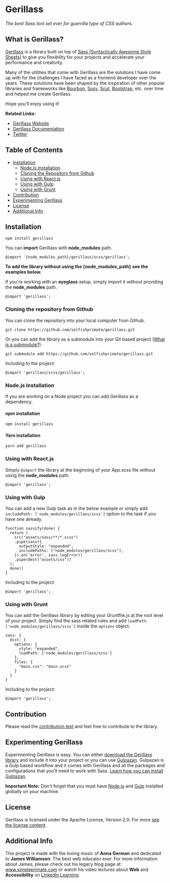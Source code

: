 # Gerillass

_The best Sass tool set ever for guerrilla type of CSS authors._

## What is Gerillass?

[Gerillass](https://gerillass.com) is a library built on top of [Sass (Syntactically Awesome Style Sheets)](https://sass-lang.com/) to give you flexibility for your projects and accelerate your performance and creativity.

Many of the utilities that come with Gerillass are the solutions I have come up with for the challenges I have faced as a frontend developer over the years. These solutions have been shaped by the inspiration of other popular libraries and frameworks like [Bourbon](https://www.bourbon.io/), [Susy](https://www.oddbird.net/), [Scut](https://davidtheclark.github.io/scut/), [Bootstrap](https://getbootstrap.com/), etc. over time and helped me create Gerillass.

Hope you’ll enjoy using it!

**Related Links:**

* [Gerillass Website](https://gerillass.com)  
* [Gerillass Documentation](https://docs.gerillass.com)  
* [Twitter](https://twitter.com/gerillass)

## Table of Contents

* [Installation](#installation)
    * [Node.js Installation](#nodejs-installation)
    * [Cloning the Repository from Github](#cloning-the-repository-from-github)
    * [Using with React.js](#using-with-reactjs)
    * [Using with Gulp](#using-with-gulp)
    * [Using with Grunt](#using-with-grunt)
* [Contribution](#contribution)
* [Experimenting Gerillass](#experimenting-gerillass)
* [License](#license)
* [Additional Info](#additional-info)

## Installation

    npm install gerillass

You can **import** Gerillass with **node_modules** path.

    @import '{node_modules_path}/gerillass/scss/gerillass';

**To add the library without using the {node_modules_path} see the examples below.**

If you're working with an **eyeglass** setup, simply import it without providing the **node_modules** path.

    @import 'gerillass';
    
### Cloning the repository from Github

You can clone the repository into your local computer from Github.

    git clone https://github.com/selfishprimate/gerillass.git
   
Or you can add the library as a submodule into your Git based project ([What is a submodule?](https://git-scm.com/book/en/v2/Git-Tools-Submodules)).

    git submodule add https://github.com/selfishprimate/gerillass.git
    
Including to the project:

    @import 'gerillass/scss/gerillass';

### Node.js Installation

If you are working on a Node project you can add Gerillass as a dependency.

#### npm installation

    npm install gerillass

#### Yarn installation

    yarn add gerillass

### Using with React.js

Simply `@import` the library at the beginning of your App.scss file without using the **node_modules** path.

    @import 'gerillass';

### Using with Gulp

You can add a new Gulp task as in the below example or simply add `includePath: ['node_modules/gerillass/scss']` option to the task if you have one already.

    function sassify(done) {
      return (
        src("assets/sass/**/*.scss")
        .pipe(sass({
          outputStyle: "expanded",
          includePaths: ["node_modules/gerillass/scss"],
        }).on('error', sass.logError))
        .pipe(dest("assets/css"))
      );
      done()
    }
    
Including to the project:
    
    @import 'gerillass';

### Using with Grunt

You can add the Gerillass library by editing your Gruntfile.js at the root level of your project. Simply find the sass related rules and add `loadPath: ['node_modules/gerillass/scss']` inside the `options` object.

    sass: {
      dist: {
        options: {
          style: "expanded",
          loadPath: ['node_modules/gerillass/scss']
        },
        files: {
          "main.css": "main.scss"
        }
      }
    }
    
Including to the project:
    
    @import 'gerillass';

    
## Contribution

Please read the [contribution text](CONTRIBUTING.md) and feel free to contribute to the library.

## Experimenting Gerillass

Experimenting Gerillass is easy. You can either [download the Gerillass library](https://github.com/selfishprimate/gerillass/archive/master.zip) and include it into your project or you can use [Gulpazan](https://github.com/selfishprimate/gulpazan). Gulpazan is a Gulp based workflow and it comes with Gerillass and all the packages and configurations that you'll need to work with Sass. [Learn how you can install Gulpazan](https://github.com/selfishprimate/gulpazan). 

**Important Note:** Don't forget that you must have [Node.js](https://nodejs.org/en/) and [Gulp](https://gulpjs.com/docs/en/getting-started/quick-start) installed globally on your machine.

## License

Gerillass is licensed under the Apache License, Version 2.0. For more [see the license content](https://github.com/selfishprimate/gerillass/blob/master/LICENSE.md).

## Additional Info

This project is made with the loving music of **Anna German** and dedicated to **James Williamson**: The best web educator ever. For more information about James, please check out his legacy blog page at www.simpleprimate.com or watch his video lectures about **Web** and **Accessibility** on [LinkedIn Learning](https://www.linkedin.com/learning/instructors/james-williamson).


